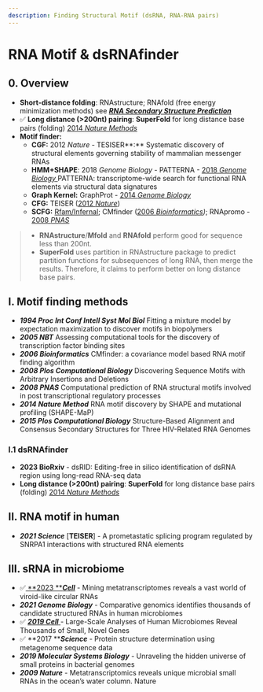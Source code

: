 ```yaml
---
description: Finding Structural Motif (dsRNA, RNA-RNA pairs)
---
```


# RNA Motif & dsRNAfinder

## 0. Overview

* **Short-distance folding**:  RNAstructure; RNAfold (free energy minimization methods) see [_**RNA Secondary Structure Prediction**_](rna-structure.md#i.-rna-secondary-structure-prediction)
* ✅ **Long distance (>200nt) pairing**:   **SuperFold** for long distance base pairs (folding)  [2014 _Nature Methods_](https://www.ncbi.nlm.nih.gov/pubmed/25028896)
* **Motif finder:**
  * **CGF:** 2012 _Nature_  - TESISER**:** Systematic discovery of structural elements governing stability of mammalian messenger RNAs
  * **HMM+SHAPE**: 2018 _Genome Biology_ - PATTERNA - [2018 _Genome Biology_ ](https://www.ncbi.nlm.nih.gov/pubmed/29495968)PATTERNA: transcriptome-wide  search for functional RNA elements via structural data signatures
  * **Graph Kernel:** GraphProt - [2014 _Genome Biology_ ](https://www.ncbi.nlm.nih.gov/pubmed/24451197)
  * **CFG:** TEISER ([2012 _Nature_](https://www.ncbi.nlm.nih.gov/pubmed/22495308))
  * **SCFG:** [Rfam/Infernal](https://rfam.xfam.org/);  CMfinder ([2006 _Bioinformatics_](https://www.ncbi.nlm.nih.gov/pubmed/16357030)_)_; RNApromo - [2008 _PNAS_ ](https://www.ncbi.nlm.nih.gov/pubmed/18815376)

> * **RNAstructure**/**Mfold** and **RNAfold** perform good for sequence less than 200nt.
> * **SuperFold** uses partition in RNAstructure package to predict partition functions for subsequences of long RNA, then merge the results. Therefore, it claims to perform better on long distance base pairs.

## **I. Motif finding methods**

* _**1994 Proc Int Conf Intell Syst Mol Biol**_ Fitting a mixture model by expectation maximization to discover motifs in biopolymers
* _**2005 NBT**_ Assessing computational tools for the discovery of transcription factor binding sites
* _**2006 Bioinformatics**_ CMfinder: a covariance model based RNA motif finding algorithm
* _**2008 Plos Computational Biology**_ Discovering Sequence Motifs with Arbitrary Insertions and Deletions
* _**2008 PNAS**_ Computational prediction of RNA structural motifs involved in post transcriptional regulatory processes
* _**2014 Nature Method**_ RNA motif discovery by SHAPE and mutational profiling (SHAPE-MaP)
* _**2015 Plos Computational Biology**_ Structure-Based Alignment and Consensus Secondary Structures for Three HIV-Related RNA Genomes



### I.1 dsRNAfinder

* **2023 BioRxiv** - dsRID: Editing-free in silico identification of dsRNA region using long-read RNA-seq data
* **Long distance (>200nt) pairing**:   **SuperFold** for long distance base pairs (folding)  [2014 _Nature Methods_](https://www.ncbi.nlm.nih.gov/pubmed/25028896)

## **II. RNA motif in human**

* _**2021 Science**_ \[**TEISER**] - A prometastatic splicing program regulated by SNRPA1 interactions with structured RNA elements

## III. sRNA in microbiome

* ✅[ **2023 **_**Cell**_](https://www.sciencedirect.com/science/article/pii/S0092867422015823?via%3Dihub) - Mining metatranscriptomes reveals a vast world of viroid-like circular RNAs
* _**2021 Genome Biology**_ - Comparative genomics identifies thousands of candidate structured RNAs in human microbiomes
* ✅ [_**2019 Cell**_ ](https://www.sciencedirect.com/science/article/pii/S0092867419307810)- Large-Scale Analyses of Human Microbiomes Reveal Thousands of Small, Novel Genes
* ✅ **2017 **_**Science**_ - Protein structure determination using metagenome sequence data
* _**2019 Molecular Systems Biology**_ - Unraveling the hidden universe of small proteins in bacterial genomes
* _**2009 Nature**_ - Metatranscriptomics reveals unique microbial small RNAs in the ocean’s water column. Nature

